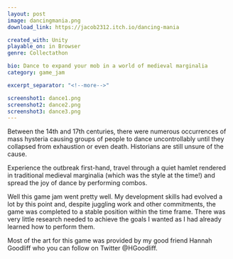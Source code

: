 ```yaml
---
layout: post
image: dancingmania.png
download_link: https://jacob2312.itch.io/dancing-mania

created_with: Unity
playable_on: in Browser
genre: Collectathon

bio: Dance to expand your mob in a world of medieval marginalia
category: game_jam

excerpt_separator: "<!--more-->"

screenshot1: dance1.png
screenshot2: dance2.png
screenshot3: dance3.png
---
```


Between the 14th and 17th centuries, there were numerous occurrences of mass hysteria causing groups of people to dance uncontrollably until they collapsed from exhaustion or even death.  Historians are still unsure of the cause.

Experience the outbreak first-hand, travel through a quiet hamlet rendered in traditional medieval marginalia (which was the style at the time!) and spread the joy of dance by performing combos.

<!--more-->

Well this game jam went pretty well. My development skills had evolved a lot by this point and, despite juggling work and other commitments, the game was completed to a stable position within the time frame. There was very little research needed to achieve the goals I wanted as I had already learned how to perform them.

Most of the art for this game was provided by my good friend Hannah Goodliff who you can follow on Twitter @HGoodliff.	